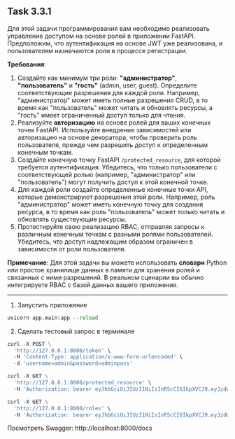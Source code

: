 ## Task 3.3.1

Для этой задачи программирования вам необходимо реализовать управление доступом на основе ролей в приложении FastAPI. Предположим, что аутентификация на основе JWT уже реализована, и пользователям назначаются роли в процессе регистрации.

**Требования**:
1. Создайте как минимум три роли: **"администратор"**, **"пользователь"** и **"гость"** (admin, user, guest). Определите соответствующие разрешения для каждой роли. Например, "администратор" может иметь полные разрешения CRUD, в то время как "пользователь" может читать и обновлять ресурсы, а "гость" имеет ограниченный доступ только для чтения.
2. Реализуйте **авторизацию** на основе ролей для ваших конечных точек FastAPI. Используйте внедрение зависимостей или авторизацию на основе декоратора, чтобы проверить роль пользователя, прежде чем разрешить доступ к определенным конечным точкам.
3. Создайте конечную точку FastAPI `/protected_resource`, для которой требуется аутентификация. Убедитесь, что только пользователи с соответствующей ролью (например, "администратор" или "пользователь") могут получить доступ к этой конечной точке.
4. Для каждой роли создайте определенные конечные точки API, которые демонстрируют разрешения этой роли. Например, роль "администратор" может иметь конечную точку для создания ресурса, в то время как роль "пользователь" может только читать и обновлять существующие ресурсы.
5. Протестируйте свою реализацию RBAC, отправляя запросы к различным конечным точкам с разными ролями пользователей. Убедитесь, что доступ надлежащим образом ограничен в зависимости от роли пользователя.

**Примечание**: Для этой задачи вы можете использовать **словари** Python или простое хранилище данных в памяти для хранения ролей и связанных с ними разрешений. В реальном сценарии вы обычно интегрируете RBAC с базой данных вашего приложения.

---

1. Запустить приложение
```python
uvicorn app.main:app --reload
```
2. Сделать тестовый запрос в терминале
```python
curl -X POST \
  'http://127.0.0.1:8000/token' \
  -H 'Content-Type: application/x-www-form-urlencoded' \
  -d 'username=admin&password=adminpass'

curl -X GET \
  'http://127.0.0.1:8000/protected_resource' \
  -H 'Authorization: bearer eyJhbGciOiJIUzI1NiIsInR5cCI6IkpXVCJ9.eyJzdWIiOiJhZG1pbiIsImV4cCI6MTcwMTAwMDYxNn0.U1Fz37cbjEah0cVCUhhP-joeU7gzYb7W-CYXGD36Gvg'

curl -X GET \
  'http://127.0.0.1:8000/roles' \
  -H 'Authorization: bearer eyJhbGciOiJIUzI1NiIsInR5cCI6IkpXVCJ9.eyJzdWIiOiJhZG1pbiIsImV4cCI6MTcwMTAwMDYxNn0.U1Fz37cbjEah0cVCUhhP-joeU7gzYb7W-CYXGD36Gvg'
```

Посмотреть Swagger: http://localhost:8000/docs
